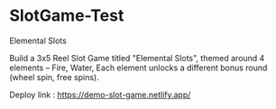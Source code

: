 # SlotGame-Test
Elemental Slots 


Build a 3x5 Reel Slot Game titled "Elemental Slots", themed around 4 elements – Fire, Water,
Each element unlocks a different bonus round (wheel spin, free spins).




Deploy link : https://demo-slot-game.netlify.app/
